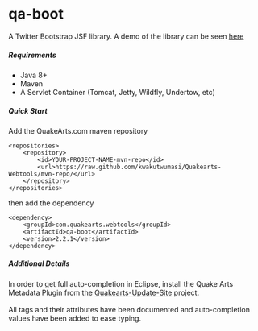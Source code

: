 # qa-boot

A Twitter Bootstrap JSF library. A demo of the library can be seen [here](https://demo.quakearts.com/test-app/base/template.jsf)

##### Requirements
* Java 8+
* Maven
* A Servlet Container (Tomcat, Jetty, Wildfly, Undertow, etc)

##### Quick Start

Add the QuakeArts.com maven repository

```
<repositories>
    <repository>
        <id>YOUR-PROJECT-NAME-mvn-repo</id>
        <url>https://raw.github.com/kwakutwumasi/Quakearts-Webtools/mvn-repo/</url>
    </repository>
</repositories>

```

then add the dependency

```
<dependency>
	<groupId>com.quakearts.webtools</groupId>
	<artifactId>qa-boot</artifactId>
	<version>2.2.1</version>
</dependency>

```

##### Additional Details

In order to get full auto-completion in Eclipse, install the Quake Arts Metadata Plugin from the [Quakearts-Update-Site](https://github.com/kwakutwumasi/Quakearts-Update-Site) project.
<br /> <br />
All tags and their attributes have been documented and auto-completion values have been added to ease typing.